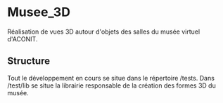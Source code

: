 # Musee_3D
Réalisation de vues 3D autour d'objets des salles du musée virtuel d'ACONIT.

## Structure
Tout le développement en cours se situe dans le répertoire /tests.
Dans /test/lib se situe la librairie responsable de la création des formes 3D du musée.